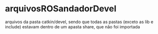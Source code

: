 # arquivosROSandadorDevel

arquivos da pasta catkin/devel, sendo que todas as pastas (exceto as lib e include) estavam dentro de um apasta share, que não foi importada 
